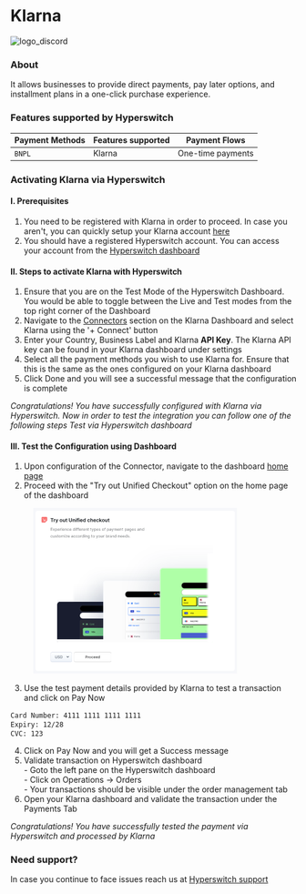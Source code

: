 # Klarna

![logo\_discord](https://hyperswitch.io/icons/homePageIcons/logos/klarnaLogo.svg)

### About

It allows businesses to provide direct payments, pay later options, and installment plans in a one-click purchase experience.

### Features supported by Hyperswitch

| Payment Methods | Features supported | Payment Flows     |
| --------------- | ------------------ | ----------------- |
| `BNPL`          | Klarna             | One-time payments |

### Activating Klarna via Hyperswitch

#### I. Prerequisites

1. You need to be registered with Klarna in order to proceed. In case you aren't, you can quickly setup your Klarna account [here](https://www.klarna.com/us/business/)
2. You should have a registered Hyperswitch account. You can access your account from the [Hyperswitch dashboard](https://app.hyperswitch.io/register)

#### II. Steps to activate Klarna with Hyperswitch

1. Ensure that you are on the Test Mode of the Hyperswitch Dashboard. You would be able to toggle between the Live and Test modes from the top right corner of the Dashboard
2. Navigate to the [Connectors](https://app.hyperswitch.io/connectors) section on the Klarna Dashboard and select Klarna using the '+ Connect' button
3. Enter your Country, Business Label and Klarna **API Key**. The Klarna API key can be found in your Klarna dashboard under settings
4. Select all the payment methods you wish to use Klarna for. Ensure that this is the same as the ones configured on your Klarna dashboard
5. Click Done and you will see a successful message that the configuration is complete

_Congratulations! You have successfully configured with Klarna via Hyperswitch. Now in order to test the integration you can follow one of the following steps Test via Hyperswitch dashboard_

#### III. Test the Configuration using Dashboard

1. Upon configuration of the Connector, navigate to the dashboard [home page](https://app.hyperswitch.io/home)
2. Proceed with the "Try out Unified Checkout" option on the home page of the dashboard

<figure><img src="../../.gitbook/assets/connector_unifiedcheckout.png" alt="" width="358"><figcaption></figcaption></figure>

3. Use the test payment details provided by Klarna to test a transaction and click on Pay Now

```
Card Number: 4111 1111 1111 1111
Expiry: 12/28
CVC: 123
```

4. Click on Pay Now and you will get a Success message&#x20;
5. Validate transaction on Hyperswitch dashboard \
   \- Goto the left pane on the Hyperswitch dashboard \
   \- Click on Operations -> Orders \
   \- Your transactions should be visible under the order management tab
6. Open your Klarna dashboard and validate the transaction under the Payments Tab

_Congratulations! You have successfully tested the payment via Hyperswitch and processed by Klarna_

### Need support?

In case you continue to face issues reach us at [Hyperswitch support](https://hyperswitch.io/docs/support)
